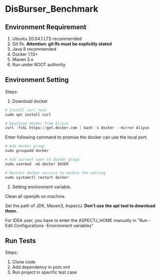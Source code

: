 # DisBurser_Benchmark


## Environment Requirement
1. Ubuntu 20.04.1 LTS recommended
2. Git lfs. **Attention: git lfs must be explicitly stated**
3. Java 8 recommended
4. Docker 1.13+
6. Maven 3.x
7. Run under ROOT authority 
## Environment Setting
Steps:

1. Download docker
```python
# Install curl tool
sudo apt install curl

# Download docker from Aliyun
curl -fsSL https://get.docker.com | bash -s docker --mirror Aliyun
```
Enter following command to promise the docker can use the local port.
```python
# Add docker group
sudo groupadd docker

# Add current user to docker group
sudo usermod -aG docker $USER

# Restart docker service to enable the setting
sudo systemctl restart docker
```

2. Setting environment variable.

Clean all openjdk on machine.

Set the path of JDK, Maven3, AspectJ. 
**Don't use the apt tool to download them.**

For IDEA user, you have to enter the ASPECTJ_HOME manually in "Run - Edit Configurations -Environment variables"




## Run Tests
Steps:
1. Clone code
2. Add dependency in pom.xml
3. Run project in specific test case



<!-- ## Explanation

- Due to the large storage space occupied by the source code packages and binary packages of the distributed system, these packages in this anonymous project will be omitted and download URLs will be provided.

- We provide two implementation methods for simulating patch repairs in the benchmark test suite file inject.c in this anonymous project:

  1. Use the io stream to dynamically repair the buggy version file to obtain the fixed version file.

  2. Provide the fixed version file directly.

  In short, the first method is more in line with the patch repair process, and the second method is more convenient and simple.

- We involved some other system versions when building test cases, so some additional versions are included in the benchmark for use by test cases, which are temporarily out of the scope of benchmark and do not include test suites. I think these versions will be involved in the subsequent expansion of the benchmark. -->
